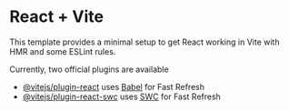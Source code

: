 # React + Vite

This template provides a minimal setup to get React working in Vite with HMR and some ESLint rules.

Currently, two official plugins are available

- [@vitejs/plugin-react](https://github.com/vitejs/vite-plugin-react/blob/main/packages/plugin-react/README.md) uses [Babel](https://babeljs.io/) for Fast Refresh
- [@vitejs/plugin-react-swc](https://github.com/vitejs/vite-plugin-react-swc) uses [SWC](https://swc.rs/) for Fast Refresh



<!-- Problem of the code -->
<!-- 1. Clipdrop api is not working --> 
<!-- 2. Connect with rozarpay  -->
<!-- Only file needed to change is .env file -->

<!-- Problem of the code again -->
<!-- Problem 1 Solved -->
<!-- Problem 2 Require PAN card for integration of rozarpay -->

<!-- Deployment Left -->